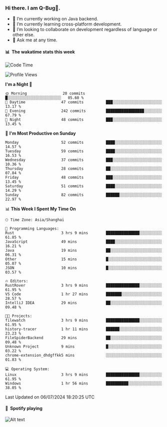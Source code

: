 ### Hi there. I am Q-Bug🐞.

- 🔭 I’m currently working on Java backend.
- 🌱 I’m currently learning cross-platform development.
- 👯 I’m looking to collaborate on development regardless of language or other else.
- 💬 Ask me at any time.

#### 📊 &nbsp;**The wakatime stats this week**  
<!--START_SECTION:waka-->
![Code Time](http://img.shields.io/badge/Code%20Time-160%20hrs%2013%20mins-blue)

![Profile Views](http://img.shields.io/badge/Profile%20Views-0-blue)

**I'm a Night 🦉** 

```text
🌞 Morning                20 commits          █░░░░░░░░░░░░░░░░░░░░░░░░   05.60 % 
🌆 Daytime                47 commits          ███░░░░░░░░░░░░░░░░░░░░░░   13.17 % 
🌃 Evening                242 commits         █████████████████░░░░░░░░   67.79 % 
🌙 Night                  48 commits          ███░░░░░░░░░░░░░░░░░░░░░░   13.45 % 
```
📅 **I'm Most Productive on Sunday** 

```text
Monday                   52 commits          ████░░░░░░░░░░░░░░░░░░░░░   14.57 % 
Tuesday                  59 commits          ████░░░░░░░░░░░░░░░░░░░░░   16.53 % 
Wednesday                37 commits          ███░░░░░░░░░░░░░░░░░░░░░░   10.36 % 
Thursday                 28 commits          ██░░░░░░░░░░░░░░░░░░░░░░░   07.84 % 
Friday                   48 commits          ███░░░░░░░░░░░░░░░░░░░░░░   13.45 % 
Saturday                 51 commits          ████░░░░░░░░░░░░░░░░░░░░░   14.29 % 
Sunday                   82 commits          ██████░░░░░░░░░░░░░░░░░░░   22.97 % 
```


📊 **This Week I Spent My Time On** 

```text
🕑︎ Time Zone: Asia/Shanghai

💬 Programming Languages: 
Rust                     3 hrs 9 mins        ███████████████░░░░░░░░░░   61.85 % 
JavaScript               49 mins             ████░░░░░░░░░░░░░░░░░░░░░   16.21 % 
Java                     19 mins             ██░░░░░░░░░░░░░░░░░░░░░░░   06.31 % 
Other                    15 mins             █░░░░░░░░░░░░░░░░░░░░░░░░   05.07 % 
JSON                     10 mins             █░░░░░░░░░░░░░░░░░░░░░░░░   03.57 % 

🔥 Editors: 
RustRover                3 hrs 9 mins        ███████████████░░░░░░░░░░   61.95 % 
VS Code                  1 hr 27 mins        ███████░░░░░░░░░░░░░░░░░░   28.57 % 
IntelliJ IDEA            29 mins             ██░░░░░░░░░░░░░░░░░░░░░░░   09.48 % 

🐱‍💻 Projects: 
filewatch                3 hrs 9 mins        ███████████████░░░░░░░░░░   61.95 % 
history-tracer           1 hr 11 mins        ██████░░░░░░░░░░░░░░░░░░░   23.23 % 
FileSpiderBackend        29 mins             ██░░░░░░░░░░░░░░░░░░░░░░░   09.48 % 
Unknown Project          9 mins              █░░░░░░░░░░░░░░░░░░░░░░░░   03.22 % 
chrome-extension_dhdgffkk5 mins              ░░░░░░░░░░░░░░░░░░░░░░░░░   01.83 % 

💻 Operating System: 
Linux                    3 hrs 9 mins        ███████████████░░░░░░░░░░   61.95 % 
Windows                  1 hr 56 mins        ██████████░░░░░░░░░░░░░░░   38.05 % 
```


 Last Updated on 06/07/2024 18:20:25 UTC
<!--END_SECTION:waka-->

#### 🎵 &nbsp;**Spotify playing**  
![Alt text](https://spotify-recently-played-readme.vercel.app/api?user=e5y1o4x7kdt9kf2blu4wvmb4s&unique={true|1|on|yes})
